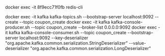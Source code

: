 docker exec -it 8f9ecc71f0fb redis-cli

docker exec -it kafka kafka-topics.sh --bootstrap-server localhost:9092 --create --topic coupon_create
docker exec -it kafka kafka-console-producer.sh --topic coupon_create --broker-list 0.0.0.0:9092
docker exec -it kafka kafka-console-consumer.sh --topic coupon_create --bootstrap-server localhost:9092 --key-deserializer "org.apache.kafka.common.serialization.StringDeserializer" --value-deserializer "org.apache.kafka.common.serialization.LongDeserializer"